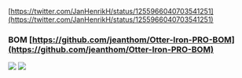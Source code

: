 
[https://twitter.com/JanHenrikH/status/1255966040703541251](https://twitter.com/JanHenrikH/status/1255966040703541251)

### BOM [https://github.com/jeanthom/Otter-Iron-PRO-BOM](https://github.com/jeanthom/Otter-Iron-PRO-BOM)

![](https://pbs.twimg.com/media/EW4WcY-XYAIYt2b?format=jpg&name=large)
![](https://pbs.twimg.com/media/EW4WdAkWAAAsa6j?format=jpg&name=large)
